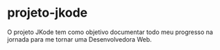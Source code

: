 # projeto-jkode
 O projeto JKode tem como objetivo documentar todo meu progresso na jornada para me tornar uma Desenvolvedora Web.
